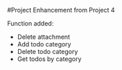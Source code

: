 #Project Enhancement from Project 4

Function added:
- Delete attachment
- Add todo category
- Delete todo category
- Get todos by category